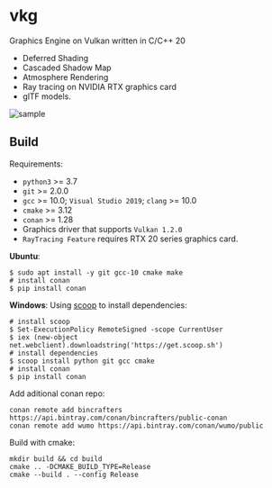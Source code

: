 # vkg

Graphics Engine on Vulkan written in C/C++ 20

- Deferred Shading
- Cascaded Shadow Map
- Atmosphere Rendering
- Ray tracing on NVIDIA RTX graphics card
- glTF models.

![sample](doc/sample.gif)

## Build

Requirements:
* `python3` >= 3.7
* `git` >= 2.0.0
* `gcc` >= 10.0; `Visual Studio 2019`; `clang` >= 10.0
* `cmake` >= 3.12
* `conan` >= 1.28
* Graphics driver that supports `Vulkan 1.2.0`
* `RayTracing Feature` requires RTX 20 series graphics card.


**Ubuntu**:
```
$ sudo apt install -y git gcc-10 cmake make
# install conan
$ pip install conan
```

**Windows**:
Using [scoop](https://scoop.sh/) to install dependencies:
```
# install scoop
$ Set-ExecutionPolicy RemoteSigned -scope CurrentUser
$ iex (new-object net.webclient).downloadstring('https://get.scoop.sh')
# install dependencies
$ scoop install python git gcc cmake
# install conan
$ pip install conan
```


Add aditional conan repo:
```
conan remote add bincrafters https://api.bintray.com/conan/bincrafters/public-conan
conan remote add wumo https://api.bintray.com/conan/wumo/public

```

Build with cmake:
```
mkdir build && cd build
cmake .. -DCMAKE_BUILD_TYPE=Release
cmake --build . --config Release
```